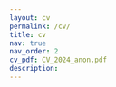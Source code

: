 ```yaml
---
layout: cv
permalink: /cv/
title: cv
nav: true
nav_order: 2
cv_pdf: CV_2024_anon.pdf
description:
---
```

